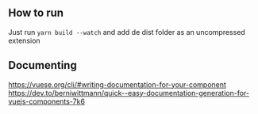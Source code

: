 ## How to run

Just run `yarn build --watch` and add de dist folder as an uncompressed extension

## Documenting
https://vuese.org/cli/#writing-documentation-for-your-component
https://dev.to/berniwittmann/quick--easy-documentation-generation-for-vuejs-components-7k6